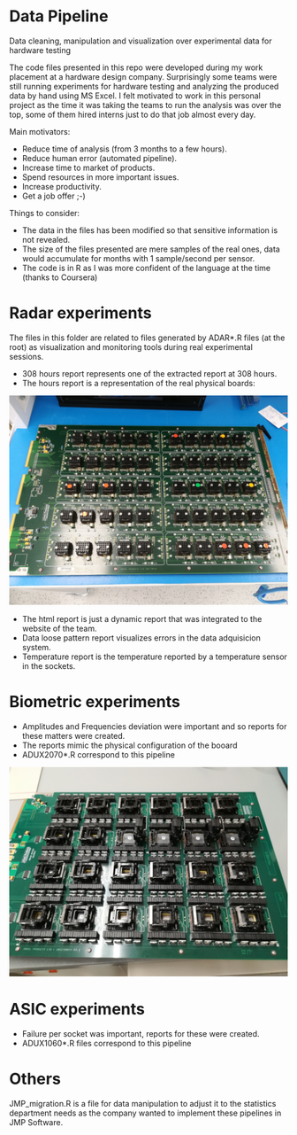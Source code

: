 # Data Pipeline

Data cleaning, manipulation and visualization over experimental data for hardware testing

The code files presented in this repo were developed during my work placement at a hardware design company. Surprisingly
some teams were still running experiments for hardware testing and analyzing the produced data by hand using MS Excel. I felt motivated
to work in this personal project as the time it was taking the teams to run the analysis was over the top, some of them hired interns
just to do that job almost every day.

Main motivators:

- Reduce time of analysis (from 3 months to a few hours).
- Reduce human error (automated pipeline).
- Increase time to market of products.
- Spend resources in more important issues.
- Increase productivity.
- Get a job offer ;-)

Things to consider:

- The data in the files has been modified so that sensitive information is not revealed.
- The size of the files presented are mere samples of the real ones, data would accumulate for months with 1 sample/second per sensor.
- The code is in R as I was more confident of the language at the time (thanks to Coursera)

# Radar experiments

The files in this folder are related to files generated by ADAR*.R files (at the root) as visualization and monitoring tools 
during real experimental sessions.

- 308 hours report represents one of the extracted report at 308 hours.
- The hours report is a representation of the real physical boards:

![Burn-in Board](https://github.com/RubenAMtz/data-pipeline/blob/master/radar_experiments_data/Radar%20board.jpg)

- The html report is just a dynamic report that was integrated to the website of the team.
- Data loose pattern report visualizes errors in the data adquisicion system.
- Temperature report is the temperature reported by a temperature sensor in the sockets.

# Biometric experiments

- Amplitudes and Frequencies deviation were important and so reports for these matters were created.
- The reports mimic the physical configuration of the booard
- ADUX2070*.R correspond to this pipeline

![Burn-in Board](https://github.com/RubenAMtz/data-pipeline/blob/master/biometric_experiments_data/biometric%20board.jpg)

# ASIC experiments

- Failure per socket was important, reports for these were created.
- ADUX1060*.R files correspond to this pipeline

# Others

JMP_migration.R is a file for data manipulation to adjust it to the statistics department needs as the company wanted to 
implement these pipelines in JMP Software.
